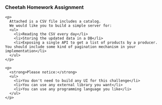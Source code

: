 <h3>Cheetah Homework Assignment</h3>

    <p>
      Attached is a CSV file includes a catalog.
      We would like you to build a simple server for:
      <ul>
        <li>Reading the CSV every day</li>
        <li>Storing the updated data in a DB</li>
        <li>Exposing a single API to get a list of products by a producer. You should include some kind of pagination mechanism in your implementation</li>
      </ul>
    </p>

    <p>
      <strong>Please notice:</strong>
      <ul>
        <li>You don't need to build any UI for this challenge</li>
        <li>You can use any external library you want</li>
        <li>You can use any programming language you like</li>
      </ul>
    </p>
